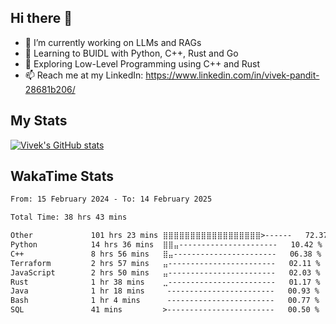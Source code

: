## Hi there 👋

- 🔭 I’m currently working on LLMs and RAGs
- 🌱 Learning to BUIDL with Python, C++, Rust and Go 
- 🤔 Exploring Low-Level Programming using C++ and Rust 
- 📫 Reach me at my LinkedIn: https://www.linkedin.com/in/vivek-pandit-28681b206/

## My Stats
[![Vivek's GitHub stats](https://github-readme-stats.vercel.app/api?username=ipanditi&show_icons=true&theme=dark)](https://ipanditi.github.io/)

## WakaTime Stats
<!--START_SECTION:waka-->

```txt
From: 15 February 2024 - To: 14 February 2025

Total Time: 38 hrs 43 mins

Other             101 hrs 23 mins ⣿⣿⣿⣿⣿⣿⣿⣿⣿⣿⣿⣿⣿⣿⣿⣿⣿⣿>------   72.37 %
Python            14 hrs 36 mins  ⣿⣿⣤----------------------   10.42 %
C++               8 hrs 56 mins   ⣿⣤-----------------------   06.38 %
Terraform         2 hrs 57 mins   ⣤------------------------   02.11 %
JavaScript        2 hrs 50 mins   ⣤------------------------   02.03 %
Rust              1 hr 38 mins    ⣀------------------------   01.17 %
Java              1 hr 18 mins     ------------------------   00.93 %
Bash              1 hr 4 mins      ------------------------   00.77 %
SQL               41 mins         >------------------------   00.50 %
```

<!--END_SECTION:waka-->


